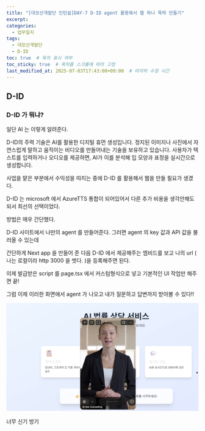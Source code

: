 ```yaml
---
title: "[대모산개발단 인턴쉽]DAY-7 D-ID agent 활용해서 웹 하나 뚝딱 만들기"
excerpt: 
categories: 
  - 업무일지
tags:
  - 대모산개발단
  - D-ID 
toc: true  # 목차 표시 여부
toc_sticky: true  # 목차를 스크롤에 따라 고정
last_modified_at: 2025-07-03T17:43:00+09:00  # 마지막 수정 시간
---
```


## D-ID 
 
 <h3>D-ID 가 뭐냐?</h3> 

 일단 AI 는 이렇게 알려준다.

  D-ID의 주력 기술은 AI를 활용한 디지털 휴먼 생성입니다. 정지된 이미지나 사진에서 자연스럽게 말하고 움직이는 비디오를 만들어내는 기술을 보유하고 있습니다. 사용자가 텍스트를 입력하거나 오디오를 제공하면, AI가 이를 분석해 입 모양과 표정을 실시간으로 생성합니다.

 사업을 맡은 부분에서 수익성을 따지는 중에 D-ID 를 활용해서 웹을 만들 필요가 생겼다.

 D-ID 는 microsoft 에서 AzureTTS 통합이 되어있어서 다른 추가 비용을 생각안해도되서 최선의 선택이었다.

 방법은 매우 간단했다.

 D-ID 사이트에서 나만의 agent 를 만들어준다. 그러면 agent 의 key 값과 API 값을 불러올 수 있는데

 간단하게 Next app 을 만들어 준 다음 D-ID 에서 제공해주는 엠비드를 보고 나의 url ( 나는 로컬이라 http 3000 을 썻다. )을 
 등록해주면 된다.

 이제 발급받은 script 를 page.tsx 에서 커스텀형식으로 넣고 기본적인 UI 작업만 해주면 끝! 


 그럼 이제 이러한 화면에서 agent 가 나오고 내가 질문하고 답변까지 받아볼 수 있다!! 

 ![에이전트](/assets/images/agent.png)

  너무 신기 방기 
